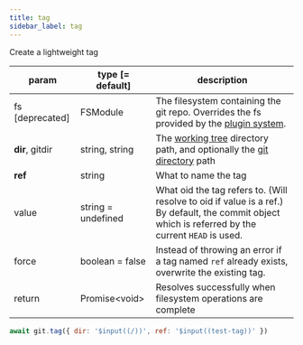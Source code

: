 ```yaml
---
title: tag
sidebar_label: tag
---
```


Create a lightweight tag

| param           | type [= default]   | description                                                                                                                                         |
| --------------- | ------------------ | --------------------------------------------------------------------------------------------------------------------------------------------------- |
| fs [deprecated] | FSModule           | The filesystem containing the git repo. Overrides the fs provided by the [plugin system](./plugin_fs.md).                                           |
| **dir**, gitdir | string, string     | The [working tree](dir-vs-gitdir.md) directory path, and optionally the [git directory](dir-vs-gitdir.md) path                                      |
| **ref**         | string             | What to name the tag                                                                                                                                |
| value           | string = undefined | What oid the tag refers to. (Will resolve to oid if value is a ref.) By default, the commit object which is referred by the current `HEAD` is used. |
| force           | boolean = false    | Instead of throwing an error if a tag named `ref` already exists, overwrite the existing tag.                                                       |
| return          | Promise\<void\>    | Resolves successfully when filesystem operations are complete                                                                                       |

```js live
await git.tag({ dir: '$input((/))', ref: '$input((test-tag))' })
```
